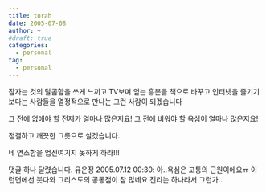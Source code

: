 ```yaml
---
title: torah
date: 2005-07-08
author: ~
#draft: true
categories:
  - personal
tag:
  - personal
---
```




잠자는 것의 달콤함을 쓰게 느끼고
TV보며 얻는 흥분을 책으로 바꾸고
인터넷을 즐기기보다는 사람들을 열정적으로 만나는
그런 사람이 되겠습니다

그 전에 없애야 할 전제가 얼마나 많은지요!
그 전에 비워야 할 욕심이 얼마나 많은지요!

정결하고 깨끗한 그릇으로 살겠습니다.

네 연소함을 업신여기지 못하게 하라!!!


 댓글 하나 달렸습니다.
 유은정 2005.07.12 00:30: 
아..욕심은 고통의 근원이에요ㅠ 이런면에선 붓다와 그리스도의 공통점이 참 많네요 진리는 하나라서 그런가..




